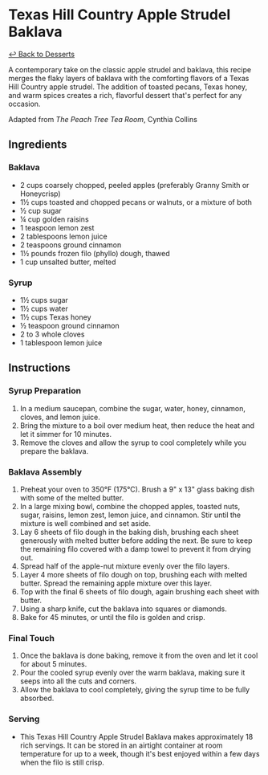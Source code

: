 # Texas Hill Country Apple Strudel Baklava

[&larrhk; Back to Desserts](./README.md)

A contemporary take on the classic apple strudel and baklava, this recipe merges the flaky layers of baklava with the comforting flavors of a Texas Hill Country apple strudel. The addition of toasted pecans, Texas honey, and warm spices creates a rich, flavorful dessert that's perfect for any occasion.

Adapted from _The Peach Tree Tea Room_, Cynthia Collins

## Ingredients

### Baklava
- 2 cups coarsely chopped, peeled apples (preferably Granny Smith or Honeycrisp)
- 1½ cups toasted and chopped pecans or walnuts, or a mixture of both
- ½ cup sugar
- ¼ cup golden raisins
- 1 teaspoon lemon zest
- 2 tablespoons lemon juice
- 2 teaspoons ground cinnamon
- 1½ pounds frozen filo (phyllo) dough, thawed
- 1 cup unsalted butter, melted

### Syrup
- 1½ cups sugar
- 1½ cups water
- 1½ cups Texas honey
- ½ teaspoon ground cinnamon
- 2 to 3 whole cloves
- 1 tablespoon lemon juice

## Instructions

### Syrup Preparation
1. In a medium saucepan, combine the sugar, water, honey, cinnamon, cloves, and lemon juice.
2. Bring the mixture to a boil over medium heat, then reduce the heat and let it simmer for 10 minutes.
3. Remove the cloves and allow the syrup to cool completely while you prepare the baklava.

### Baklava Assembly
1. Preheat your oven to 350°F (175°C). Brush a 9" x 13" glass baking dish with some of the melted butter.
2. In a large mixing bowl, combine the chopped apples, toasted nuts, sugar, raisins, lemon zest, lemon juice, and cinnamon. Stir until the mixture is well combined and set aside.
3. Lay 6 sheets of filo dough in the baking dish, brushing each sheet generously with melted butter before adding the next. Be sure to keep the remaining filo covered with a damp towel to prevent it from drying out.
4. Spread half of the apple-nut mixture evenly over the filo layers.
5. Layer 4 more sheets of filo dough on top, brushing each with melted butter. Spread the remaining apple mixture over this layer.
6. Top with the final 6 sheets of filo dough, again brushing each sheet with butter.
7. Using a sharp knife, cut the baklava into squares or diamonds.
8. Bake for 45 minutes, or until the filo is golden and crisp.

### Final Touch
1. Once the baklava is done baking, remove it from the oven and let it cool for about 5 minutes.
2. Pour the cooled syrup evenly over the warm baklava, making sure it seeps into all the cuts and corners.
3. Allow the baklava to cool completely, giving the syrup time to be fully absorbed.

### Serving
- This Texas Hill Country Apple Strudel Baklava makes approximately 18 rich servings. It can be stored in an airtight container at room temperature for up to a week, though it's best enjoyed within a few days when the filo is still crisp.